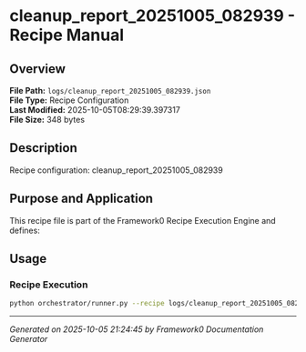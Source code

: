 # cleanup_report_20251005_082939 - Recipe Manual

## Overview
**File Path:** `logs/cleanup_report_20251005_082939.json`  
**File Type:** Recipe Configuration  
**Last Modified:** 2025-10-05T08:29:39.397317  
**File Size:** 348 bytes  

## Description
Recipe configuration: cleanup_report_20251005_082939

## Purpose and Application
This recipe file is part of the Framework0 Recipe Execution Engine and defines:

## Usage

### Recipe Execution
```bash
python orchestrator/runner.py --recipe logs/cleanup_report_20251005_082939.json
```


---
*Generated on 2025-10-05 21:24:45 by Framework0 Documentation Generator*
